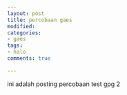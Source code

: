 ```yaml
---
layout: post
title: percobaan gaes
modified: 
categories:
- gaes
tags:
- halo
comments: true

---
```

ini adalah posting percobaan test gpg 2